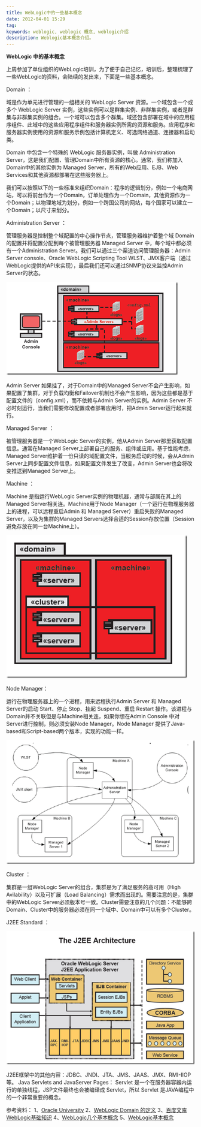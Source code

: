 ```yaml
---
title: WebLogic中的一些基本概念
date: 2012-04-01 15:29
tag: 
keywords: weblogic, weblogic 概念, weblogic介绍
description: Weblogic基本概念介绍。
---
```


**WebLogic 中的基本概念**

上周参加了单位组织的WebLogic培训，为了便于自己记忆，培训后，整理梳理了一些WebLogic的资料，会陆续的发出来，下面是一些基本概念。

Domain ：

域是作为单元进行管理的一组相关的 WebLogic Server 资源。一个域包含一个或多个 WebLogic Server 实例，这些实例可以是群集实例、非群集实例，或者是群集与非群集实例的组合。一个域可以包含多个群集。域还包含部署在域中的应用程序组件、此域中的这些应用程序组件和服务器实例所需的资源和服务。应用程序和服务器实例使用的资源和服务示例包括计算机定义、可选网络通道、连接器和启动类。

Domain 中包含一个特殊的 WebLogic 服务器实例，叫做 Administration Server，这是我们配置、管理Domain中所有资源的核心。通常，我们称加入Domain中的其他实例为 Managed Server，所有的Web应用、EJB、Web Services和其他资源都部署在这些服务器上。

我们可以按照以下的一些标准来组织Domain：程序的逻辑划分，例如一个电商网站，可以将前台作为一个Domain，订单处理作为一个Domain，其他资源作为一个Domain；以物理地域为划分，例如一个跨国公司的网站，每个国家可以建立一个Domain；以尺寸来划分。

Administration Server ：

管理服务器是控制整个域配置的中心操作节点，管理服务器维护着整个域 Domain 的配置并将配置分配到每个被管理服务器 Managed Server 中，每个域中都必须有一个Administration Server。我们可以通过三个渠道访问管理服务器：Admin Server console、Oracle WebLogic Scripting Tool WLST、JMX客户端（通过WebLogic提供的API来实现），最后我们还可以通过SNMP协议来监控Admin Server的状态。

![](./20120401-weblogic-introduce/20120401152913776.png)

Admin Server 如果挂了，对于Domain中的Managed Server不会产生影响，如果配置了集群，对于负载均衡和Failover机制也不会产生影响，因为这些都是基于配置文件的（config.xml），而不依赖与Admin Server的实例。Admin Server 不必时刻运行，当我们需要修改配置或者部署应用时，把Admin Server运行起来就行。

Managed Server ：

被管理服务器是一个WebLogic Server的实例，他从Admin Server那里获取配置信息。通常在Managed Server上部署自己的服务、组件或应用。基于性能考虑，Managed Server维护着一份只读的域配置文件，当服务启动的时候，会从Admin Server上同步配置文件信息，如果配置文件发生了改变，Admin Server也会将改变推送到Managed Server上。

Machine ：

Machine 是指运行WebLogic Server实例的物理机器，通常与部属在其上的Managed Server相关连。Machine用于Node Manager（一个运行在物理服务器上的进程，可以远程重启Admin 和 Managed Server）重启失败的Managed Server，以及为集群的Managed Servers选择合适的Session存放位置（Session避免存放在同一台Machine上）。

![](./20120401-weblogic-introduce/201204011529153086.png)

Node Manager：

运行在物理服务器上的一个进程，用来远程执行Admin Server 和 Managed Server的启动 Start、停止 Stop、挂起 Suspend、重启 Restart 操作。该进程与Domain并不关联但是与Machine相关连，如果你想在Admin Console 中对Server进行控制，则必须安装Node Manager。Node Manager 提供了Java-based和Script-based两个版本，实现的功能一样。

![](./20120401-weblogic-introduce/201204011529167970.png)

Cluster ：

集群是一组WebLogic Server的组合，集群是为了满足服务的高可用（High Avilability）以及可扩展（Load Balancing）需求而出现的。需要注意的是，集群中的WebLogic Server必须版本号一致。Cluster需要注意的几个问题：不能够跨Domain、Cluster中的服务器必须在同一个域中、Domain中可以有多个Cluster。

J2EE Standard ：

![](./20120401-weblogic-introduce/201204011529186377.png)

J2EE框架中的其他内容：JDBC、JNDI、JTA、JMS、JAAS、JMX、RMI-IIOP等。
Java Servlets and JavaServer Pages：
Servlet 是一个在服务器容器内运行的单独线程，JSP文件最终也会被编译成 Servlet，所以 Servlet 是JAVA编程中的一个非常重要的概念。

参考资料：
1、[Oracle University](http://education.oracle.com/pls/web_prod-plq-dad/db_pages.getpage?page_id=3&p_org_id=1001&lang=US)
2、[WebLogic Domain 的定义](http://www.lupaworld.com/tutorial-view-aid-748.html)
3、[百度文库 WebLogic基础知识](http://wenku.baidu.com/view/f3ef19f6f90f76c661371a3a.html)
4、[WebLogic几个基本概念](http://www.cnblogs.com/google4y/archive/2012/02/01/2334158.html)
5、[WebLogic基本概念](http://blog.retailsolution.cn/archives/2953)